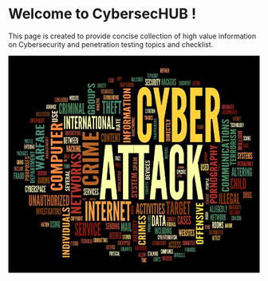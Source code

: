 # Welcome to CybersecHUB !

This page is created to provide concise collection of high value information on Cybersecurity and penetration testing topics and checklist.

![Welcome to CybersecHUB](./images/cover.jpg)
